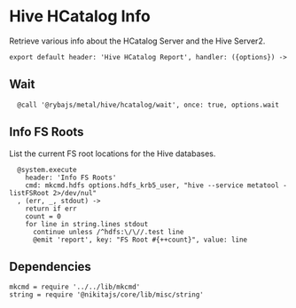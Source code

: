 
# Hive HCatalog Info

Retrieve various info about the HCatalog Server and the Hive Server2.

    export default header: 'Hive HCatalog Report', handler: ({options}) ->

## Wait

      @call '@rybajs/metal/hive/hcatalog/wait', once: true, options.wait

## Info FS Roots

List the current FS root locations for the Hive databases.

      @system.execute
        header: 'Info FS Roots'
        cmd: mkcmd.hdfs options.hdfs_krb5_user, "hive --service metatool -listFSRoot 2>/dev/nul"
      , (err, _, stdout) ->
        return if err
        count = 0
        for line in string.lines stdout
          continue unless /^hdfs:\/\//.test line
          @emit 'report', key: "FS Root #{++count}", value: line

## Dependencies

    mkcmd = require '../../lib/mkcmd'
    string = require '@nikitajs/core/lib/misc/string'
